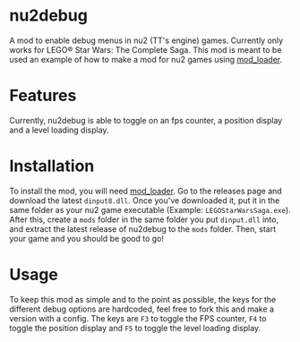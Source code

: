 # nu2debug
A mod to enable debug menus in nu2 (TT's engine) games. Currently only works for LEGO® Star Wars: The Complete Saga. This mod is meant to be used an example of how to make a mod for nu2 games using [mod_loader](https://github.com/lcdr/mod_loader).

# Features
Currently, nu2debug is able to toggle on an fps counter, a position display and a level loading display.

# Installation
To install the mod, you will need [mod_loader](https://github.com/lcdr/mod_loader). Go to the releases page and download the latest `dinput8.dll`. Once you've downloaded it, put it in the same folder as your nu2 game executable (Example: `LEGOStarWarsSaga.exe`). After this, create a `mods` folder in the same folder you put `dinput.dll` into, and extract the latest release of nu2debug to the `mods` folder. Then, start your game and you should be good to go!

# Usage
To keep this mod as simple and to the point as possible, the keys for the different debug options are hardcoded, feel free to fork this and make a version with a config. The keys are `F3` to toggle the FPS counter, `F4` to toggle the position display and `F5` to toggle the level loading display.
